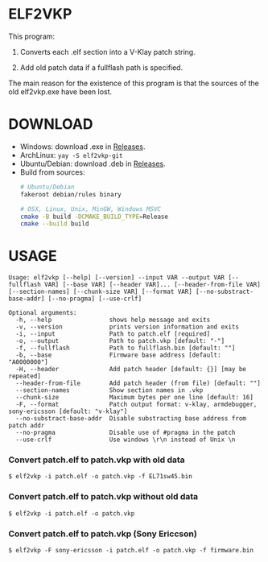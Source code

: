 # ELF2VKP

This program:

1. Converts each .elf section into a V-Klay patch string.

2. Add old patch data if a fullflash path is specified.

The main reason for the existence of this program is that the sources of the old elf2vkp.exe have been lost.

# DOWNLOAD
- Windows: download .exe in [Releases](https://github.com/siemens-mobile-hacks/elf2vkp/releases).
- ArchLinux: `yay -S elf2vkp-git`
- Ubuntu/Debian: download .deb in [Releases](https://github.com/siemens-mobile-hacks/elf2vkp/releases).
- Build from sources:
	```bash
	# Ubuntu/Debian
	fakeroot debian/rules binary

	# OSX, Linux, Unix, MinGW, Windows MSVC
	cmake -B build -DCMAKE_BUILD_TYPE=Release
	cmake --build build
	```

# USAGE

```
Usage: elf2vkp [--help] [--version] --input VAR --output VAR [--fullflash VAR] [--base VAR] [--header VAR]... [--header-from-file VAR] [--section-names] [--chunk-size VAR] [--format VAR] [--no-substract-base-addr] [--no-pragma] [--use-crlf]

Optional arguments:
  -h, --help                shows help message and exits
  -v, --version             prints version information and exits
  -i, --input               Path to patch.elf [required]
  -o, --output              Path to patch.vkp [default: "-"]
  -f, --fullflash           Path to fullflash.bin [default: ""]
  -b, --base                Firmware base address [default: "A0000000"]
  -H, --header              Add patch header [default: {}] [may be repeated]
  --header-from-file        Add patch header (from file) [default: ""]
  --section-names           Show section names in .vkp
  --chunk-size              Maximum bytes per one line [default: 16]
  -F, --format              Patch output format: v-klay, armdebugger, sony-ericsson [default: "v-klay"]
  --no-substract-base-addr  Disable substracting base address from patch addr
  --no-pragma               Disable use of #pragma in the patch
  --use-crlf                Use windows \r\n instead of Unix \n
```

### Convert patch.elf to patch.vkp with old data
```
$ elf2vkp -i patch.elf -o patch.vkp -f EL71sw45.bin
```

### Convert patch.elf to patch.vkp without old data
```
$ elf2vkp -i patch.elf -o patch.vkp
```

### Convert patch.elf to patch.vkp (Sony Ericcson)
```
$ elf2vkp -F sony-ericsson -i patch.elf -o patch.vkp -f firmware.bin
```
